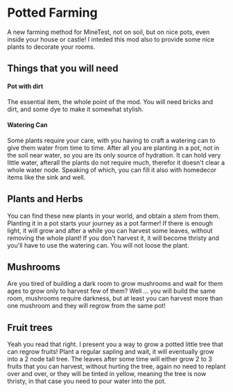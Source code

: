 # Potted Farming

A new farming method for MineTest, not on soil, but on nice pots, even inside your house or castle!
I inteded this mod also to provide some nice plants to decorate your rooms.

## Things that you will need

#### Pot with dirt

The essential item, the whole point of the mod. You will need bricks and dirt, and some dye to make it somewhat stylish.

#### Watering Can

Some plants require your care, with you having to craft a watering can to give them water from time to time.
After all you are planting in a pot, not in the soil near water, so you are its only source of hydration.
It can hold very little water, afterall the plants do not require much, therefor it doesn't clear a whole water node.
Speaking of which, you can fill it also with homedecor items like the sink and well.

## Plants and Herbs

You can find these new plants in your world, and obtain a *stem* from them.
Planting it in a pot starts your journey as a pot farmer!
If there is enough light, it will grow and after a while you can harvest some leaves, without removing the whole plant!
If you don't harvest it, it will become thristy and you'll have to use the watering can. You will not loose the plant.

## Mushrooms

Are you tired of building a dark room to grow mushrooms and wait for them ages to grow only to harvest few of them?
Well ... you will build the same room, mushrooms require darkness, but at least you can harvest more than one
mushroom and they will regrow from the same pot!

## Fruit trees

Yeah you read that right. I present you a way to grow a potted little tree that can regrow fruits!
Plant a regular sapling and wait, it will eventually grow into a 2 node tall tree.
The leaves after some time will either grow 2 to 3 fruits that you can harvest, without hurting the tree, again no
need to replant over and over, or they will be tinted in yellow, meaning the tree is now thristy, in that case
you need to pour water into the pot.
